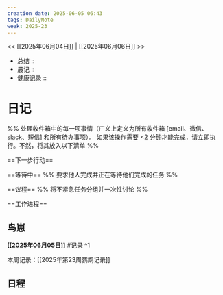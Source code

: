 ```yaml
---
creation date: 2025-06-05 06:43
tags: DailyNote
week: 2025-23
---
```


<< [[2025年06月04日]] | [[2025年06月06日]] >>


- 总结 :: 
- 晨记 ::
- 健康记录 ::

# 日记
%% 处理收件箱中的每一项事情（广义上定义为所有收件箱 [email、微信、slack、短信] 和所有待办事项）。 如果该操作需要 <2 分钟才能完成，请立即执行。不然，将其放入以下清单 %% 

==下一步行动==



==等待中==
%% 要求他人完成并正在等待他们完成的任务 %%

==议程==
%% 将不紧急任务分组并一次性讨论 %%

==工作进程==

## 鸟崽
**[[2025年06月05日]]**
#记录 
^1

本周记录：[[2025年第23周鹦鹉记录]]

## 日程

